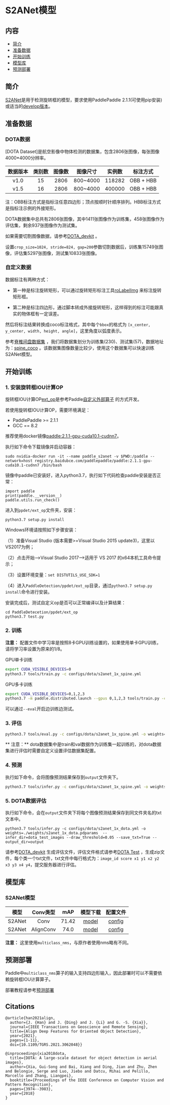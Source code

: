 # S2ANet模型

## 内容
- [简介](#简介)
- [准备数据](#准备数据)
- [开始训练](#开始训练)
- [模型库](#模型库)
- [预测部署](#预测部署)

## 简介

[S2ANet](https://arxiv.org/pdf/2008.09397.pdf)是用于检测旋转框的模型，要求使用PaddlePaddle 2.1.1(可使用pip安装) 或适当的[develop版本](https://www.paddlepaddle.org.cn/documentation/docs/zh/develop/install/Tables.html#whl-release)。


## 准备数据

### DOTA数据
[DOTA Dataset]是航空影像中物体检测的数据集，包含2806张图像，每张图像4000*4000分辨率。

|  数据版本  |  类别数  |   图像数   |  图像尺寸  |    实例数    |     标注方式     |
|:--------:|:-------:|:---------:|:---------:| :---------:| :------------: |
|   v1.0   |   15    |   2806    | 800~4000  |   118282    |   OBB + HBB     |
|   v1.5   |   16    |   2806    | 800~4000  |   400000    |   OBB + HBB     |

注：OBB标注方式是指标注任意四边形；顶点按顺时针顺序排列。HBB标注方式是指标注示例的外接矩形。

DOTA数据集中总共有2806张图像，其中1411张图像作为训练集，458张图像作为评估集，剩余937张图像作为测试集。

如果需要切割图像数据，请参考[DOTA_devkit](https://github.com/CAPTAIN-WHU/DOTA_devkit) 。

设置`crop_size=1024, stride=824, gap=200`参数切割数据后，训练集15749张图像，评估集5297张图像，测试集10833张图像。

### 自定义数据

数据标注有两种方式：

- 第一种是标注旋转矩形，可以通过旋转矩形标注工具[roLabelImg](https://github.com/cgvict/roLabelImg) 来标注旋转矩形框。

- 第二种是标注四边形，通过脚本转成外接旋转矩形，这样得到的标注可能跟真实的物体框有一定误差。

然后将标注结果转换成coco标注格式，其中每个`bbox`的格式为 `[x_center, y_center, width, height, angle]`，这里角度以弧度表示。

参考[脊椎间盘数据集](https://aistudio.baidu.com/aistudio/datasetdetail/85885) ，我们将数据集划分为训练集(230)、测试集(57)，数据地址为：[spine_coco](https://paddledet.bj.bcebos.com/data/spine_coco.tar) 。该数据集图像数量比较少，使用这个数据集可以快速训练S2ANet模型。


## 开始训练

### 1. 安装旋转框IOU计算OP

旋转框IOU计算OP[ext_op](../../ppdet/ext_op)是参考Paddle[自定义外部算子](https://www.paddlepaddle.org.cn/documentation/docs/zh/guides/07_new_op/new_custom_op.html) 的方式开发。

若使用旋转框IOU计算OP，需要环境满足：
- PaddlePaddle >= 2.1.1
- GCC == 8.2

推荐使用docker镜像[paddle:2.1.1-gpu-cuda10.1-cudnn7](registry.baidubce.com/paddlepaddle/paddle:2.1.1-gpu-cuda10.1-cudnn7)。

执行如下命令下载镜像并启动容器：
```
sudo nvidia-docker run -it --name paddle_s2anet -v $PWD:/paddle --network=host registry.baidubce.com/paddlepaddle/paddle:2.1.1-gpu-cuda10.1-cudnn7 /bin/bash
```

镜像中paddle已安装好，进入python3.7，执行如下代码检查paddle安装是否正常：
```
import paddle
print(paddle.__version__)
paddle.utils.run_check()
```

进入到`ppdet/ext_op`文件夹，安装：
```
python3.7 setup.py install
```

Windows环境请按照如下步骤安装：

（1）准备Visual Studio (版本需要>=Visual Studio 2015 update3)，这里以VS2017为例；

（2）点击开始-->Visual Studio 2017-->适用于 VS 2017 的x64本机工具命令提示；

（3）设置环境变量：`set DISTUTILS_USE_SDK=1`

（4）进入`PaddleDetection/ppdet/ext_op`目录，通过`python3.7 setup.py install`命令进行安装。

安装完成后，测试自定义op是否可以正常编译以及计算结果：
```
cd PaddleDetecetion/ppdet/ext_op
python3.7 test.py
```

### 2. 训练
**注意：**
配置文件中学习率是按照8卡GPU训练设置的，如果使用单卡GPU训练，请将学习率设置为原来的1/8。

GPU单卡训练
```bash
export CUDA_VISIBLE_DEVICES=0
python3.7 tools/train.py -c configs/dota/s2anet_1x_spine.yml
```

GPU多卡训练
```bash
export CUDA_VISIBLE_DEVICES=0,1,2,3
python3.7 -m paddle.distributed.launch --gpus 0,1,2,3 tools/train.py -c configs/dota/s2anet_1x_spine.yml
```

可以通过`--eval`开启边训练边测试。

### 3. 评估
```bash
python3.7 tools/eval.py -c configs/dota/s2anet_1x_spine.yml -o weights=output/s2anet_1x_spine/model_final.pdparams
```
** 注意：**  dota数据集中是train和val数据作为训练集一起训练的，对dota数据集进行评估时需要自定义设置评估数据集配置。

### 4. 预测
执行如下命令，会将图像预测结果保存到`output`文件夹下。
```bash
python3.7 tools/infer.py -c configs/dota/s2anet_1x_spine.yml -o weights=output/s2anet_1x_spine/model_final.pdparams --infer_img=demo/39006.jpg
```

### 5. DOTA数据评估
执行如下命令，会在`output`文件夹下将每个图像预测结果保存到同文件夹名的txt文本中。
```
python3.7 tools/infer.py -c configs/dota/s2anet_1x_dota.yml -o weights=./weights/s2anet_1x_dota.pdparams  --infer_dir=dota_test_images --draw_threshold=0.05 --save_txt=True --output_dir=output
```

请参考[DOTA_devkit](https://github.com/CAPTAIN-WHU/DOTA_devkit) 生成评估文件，评估文件格式请参考[DOTA Test](http://captain.whu.edu.cn/DOTAweb/tasks.html) ，生成zip文件，每个类一个txt文件，txt文件中每行格式为：`image_id score x1 y1 x2 y2 x3 y3 x4 y4`，提交服务器进行评估。

## 模型库

### S2ANet模型

|     模型     |  Conv类型  |   mAP    |   模型下载   |   配置文件   |
|:-----------:|:----------:|:--------:| :----------:| :---------: |
|   S2ANet    |   Conv     |   71.42  |  [model](https://paddledet.bj.bcebos.com/models/s2anet_conv_1x_dota.pdparams) | [config](https://github.com/PaddlePaddle/PaddleDetection/tree/develop/configs/dota/s2anet_conv_1x_dota.yml)                   |
|   S2ANet    |  AlignConv |   74.0   |  [model](https://paddledet.bj.bcebos.com/models/s2anet_alignconv_2x_dota.pdparams) | [config](https://github.com/PaddlePaddle/PaddleDetection/tree/develop/configs/dota/s2anet_alignconv_2x_dota.yml)                   |

**注意：** 这里使用`multiclass_nms`，与原作者使用nms略有不同。


## 预测部署

Paddle中`multiclass_nms`算子的输入支持四边形输入，因此部署时可以不需要依赖旋转框IOU计算算子。

部署教程请参考[预测部署](../../deploy/README.md)


## Citations
```
@article{han2021align,  
  author={J. {Han} and J. {Ding} and J. {Li} and G. -S. {Xia}},  
  journal={IEEE Transactions on Geoscience and Remote Sensing},  
  title={Align Deep Features for Oriented Object Detection},  
  year={2021},
  pages={1-11},  
  doi={10.1109/TGRS.2021.3062048}}

@inproceedings{xia2018dota,
  title={DOTA: A large-scale dataset for object detection in aerial images},
  author={Xia, Gui-Song and Bai, Xiang and Ding, Jian and Zhu, Zhen and Belongie, Serge and Luo, Jiebo and Datcu, Mihai and Pelillo, Marcello and Zhang, Liangpei},
  booktitle={Proceedings of the IEEE Conference on Computer Vision and Pattern Recognition},
  pages={3974--3983},
  year={2018}
}
```

